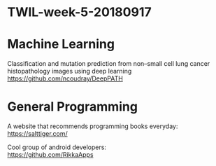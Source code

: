 # TWIL-week-5-20180917

# Machine Learning

Classification and mutation prediction from non–small cell lung cancer histopathology images using deep learning  
https://github.com/ncoudray/DeepPATH

# General Programming

A website that recommends programming books everyday:  
https://salttiger.com/

Cool group of android developers:  
https://github.com/RikkaApps
